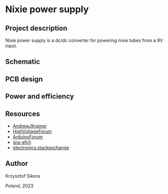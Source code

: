 # Nixie power supply

## Project description

Nixie power supply is a dc/dc converter for powering nixie tubes from a 9V input.

## Schematic

## PCB design

## Power and efficiency

## Resources

* [AndrewJKramer](http://andrewjkramer.net/usb-nixie-power-supply/)
* [HighVoltageForum](https://highvoltageforum.net/index.php?topic=66.0)
* [ArduinoForum](https://forum.arduino.cc/t/problem-with-mc34063-180v-power-supply-huge-voltage-drop-solved/299096)
* [gra-afch](https://gra-afch.com/how-it-works/power-supplies-for-nixie-clocks/)
* [electronics.stackexchange](https://electronics.stackexchange.com/questions/475084/mc34063-based-converter-accoustic-noise)


## Author

Krzysztof Sikora

Poland, 2023
